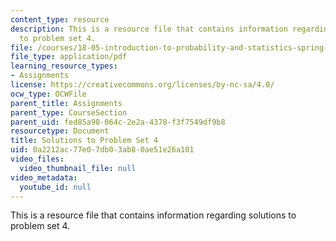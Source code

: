 ```yaml
---
content_type: resource
description: This is a resource file that contains information regarding solutions
  to problem set 4.
file: /courses/18-05-introduction-to-probability-and-statistics-spring-2014/0a2212ac77e07db03ab80ae51e26a101_MIT18_05S14_ps4_solutions.pdf
file_type: application/pdf
learning_resource_types:
- Assignments
license: https://creativecommons.org/licenses/by-nc-sa/4.0/
ocw_type: OCWFile
parent_title: Assignments
parent_type: CourseSection
parent_uid: fed85a98-064c-2e2a-4378-f3f7549df9b8
resourcetype: Document
title: Solutions to Problem Set 4
uid: 0a2212ac-77e0-7db0-3ab8-0ae51e26a101
video_files:
  video_thumbnail_file: null
video_metadata:
  youtube_id: null
---
```

This is a resource file that contains information regarding solutions to problem set 4.